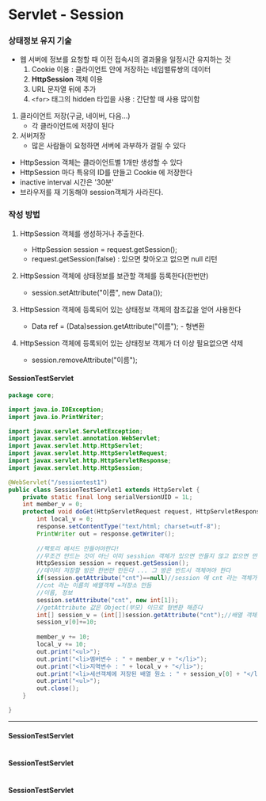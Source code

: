 # Servlet - Session

### 상태정보 유지 기술

- 웹 서버에 정보를 요청할 때 이전 접속시의 결과물을 일정시간 유지하는 것
  1. Cookie 이용 : 클라이언트 안에 저장하는 네임밸류쌍의 데이터 
  2. **HttpSession** 객체 이용
  3. URL 문자열 뒤에 추가
  4. `<for>` 태그의 hidden 타입을 사용 : 간단할 때 사용 많이함



1. 클라이언트 저장(구글, 네이버, 다음...)
   - 각 클라이언트에 저장이 된다
2. 서버저장
   - 많은 사람들이 요청하면 서버에 과부하가 걸릴 수 있다



- HttpSession 객체는 클라이언트별 1개만 생성할 수 있다
- HttpSession 마다 특유의 ID를 만들고 Cookie 에 저장한다
- inactive interval 시간은 '30분'
- 브라우저를 재 기동해야 session객체가 사라진다.



### 작성 방법

1. HttpSession 객체를 생성하거나 추출한다.

   - HttpSession session = request.getSession();
   - request.getSession(false) : 있으면 찾아오고 없으면 null 리턴

2. HttpSession 객체에 상태정보를 보관할 객체를 등록한다(한번만)

   - session.setAttribute("이름",  new Data());

3. HttpSession 객체에 등록되어 있는 상태정보 객체의 참조값을 얻어 사용한다

   - Data ref = (Data)session.getAttribute("이름"); - 형변환

4. HttpSession 객체에 등록되어 있는 상태정보 객체가 더 이상 필요없으면 삭제

   - session.removeAttribute("이름");

   

#### SessionTestServlet

```java
package core;

import java.io.IOException;
import java.io.PrintWriter;

import javax.servlet.ServletException;
import javax.servlet.annotation.WebServlet;
import javax.servlet.http.HttpServlet;
import javax.servlet.http.HttpServletRequest;
import javax.servlet.http.HttpServletResponse;
import javax.servlet.http.HttpSession;

@WebServlet("/sessiontest1")
public class SessionTestServlet1 extends HttpServlet {
	private static final long serialVersionUID = 1L;
	int member_v = 0;
	protected void doGet(HttpServletRequest request, HttpServletResponse response) throws ServletException, IOException {
		int local_v = 0;
		response.setContentType("text/html; charset=utf-8");
		PrintWriter out = response.getWriter();
		
		//팩토리 메서드 만들어야한다!
		//무조건 만드는 것이 아닌 이미 sesshion 객체가 있으면 만들지 않고 없으면 만든다.
		HttpSession session = request.getSession();
		//데이터 저장할 방은 한번만 만든다 ... 그 방은 반드시 객체여야 한다
		if(session.getAttribute("cnt")==null)//session 에 cnt 라는 객체가 없으면~~
		//cnt 라는 이름의 배열객체 =저장소 만듬
		//이름, 정보
		session.setAttribute("cnt", new int[1]);
		//getAttribute 값은 Object(부모) 이므로 형변환 해준다
		int[] session_v = (int[])session.getAttribute("cnt");//배열 객체를 담을 변수를 만듬,,
		session_v[0]+=10;
		
		member_v += 10;
		local_v += 10;
		out.print("<ul>");
		out.print("<li>멤버변수 : " + member_v + "</li>");
		out.print("<li>지역변수 : " + local_v + "</li>");
		out.print("<li>세션객체에 저장된 배열 원소 : " + session_v[0] + "</li>");
		out.print("<ul>");
		out.close();
	}

}

```



---



#### SessionTestServlet

```java

```



#### SessionTestServlet

```java

```



#### SessionTestServlet

```java

```



